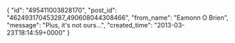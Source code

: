  {
   "id": "495411003828170",
   "post_id": "462493170453287_490608044308466",
   "from_name": "Eamonn O Brien",
   "message": "Plus, it's not ours...",
   "created_time": "2013-03-23T18:14:59+0000"
 }
